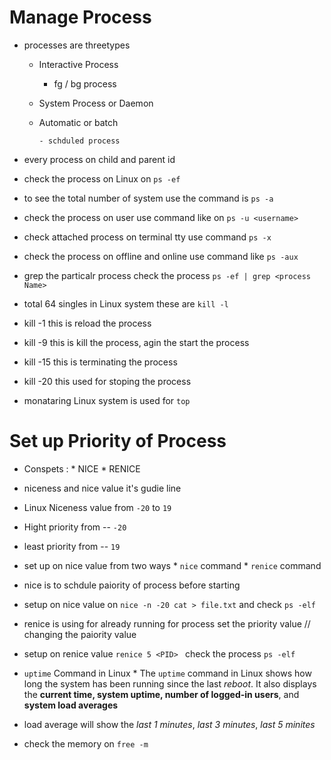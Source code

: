 # Manage Process 

* processes are threetypes 
    * Interactive Process
        * fg / bg process 
    * System Process or Daemon 
    * Automatic or batch
      
          - schduled process 

* every process on child and parent id
* check the process on Linux on `ps -ef` 
* to see the total number of system use the command is `ps -a`
* check the process on user use command like on `ps -u <username>`
* check attached process on terminal tty use command `ps -x`
* check the process on offline and online use command like `ps -aux`
* grep the particalr process check the process `ps -ef | grep <process Name>`
* total 64 singles in Linux system these are `kill -l` 
* kill -1 <PID> this is reload the process
* kill -9 <PID> this is kill the process, agin the start the process
* kill -15 <PID> this is terminating the process 
* kill -20 <PID> this used for stoping the process

* monataring Linux system is used for `top` 


# Set up Priority of Process 

* Conspets :
      *  NICE 
      *  RENICE

* niceness and nice value it's gudie line 
* Linux Niceness value from `-20` to `19`    
* Hight priority from -- `-20` 
* least priority from -- `19`

* set up on nice value from two ways 
      * `nice` command
      * `renice` command
* nice is to schdule paiority of process before starting
* setup on nice value on `nice -n -20 cat > file.txt` and check `ps -elf`
* renice is using for already running for process set the priority value // changing the paiority value 
* setup on renice value `renice 5 <PID> ` check the process `ps -elf`

* `uptime` Command in Linux
      * The `uptime` command in Linux shows how long the system has been running since the last *reboot*. It also displays the **current time, system uptime, number of logged-in users**, and **system load averages**
* load average will show the *last 1 minutes*, *last 3 minutes*, *last 5 minites*
* check the memory on `free -m`






